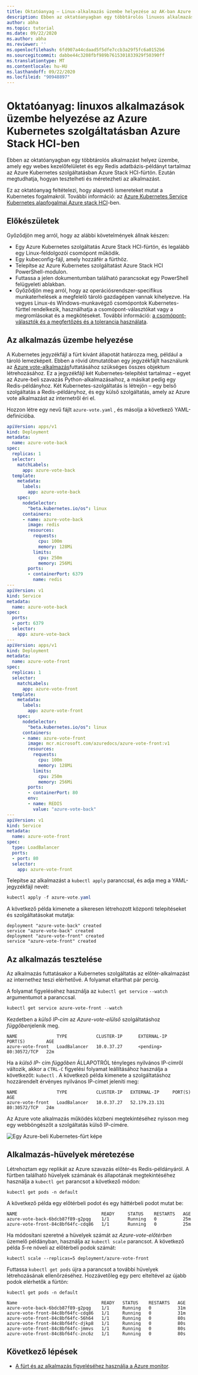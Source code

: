 ```yaml
---
title: Oktatóanyag – Linux-alkalmazás üzembe helyezése az AK-ban Azure Stack HCI-ben
description: Ebben az oktatóanyagban egy többtárolós linuxos alkalmazást helyez üzembe a fürtön a Azure Container Registryban tárolt egyéni rendszerkép használatával.
author: abha
ms.topic: tutorial
ms.date: 09/22/2020
ms.author: abha
ms.reviewer: ''
ms.openlocfilehash: 6fd907a44cdaad5f5dfe7ccb3a29f5fc6a0152b6
ms.sourcegitcommit: dabbe44c3208fbf989b7615301833929f50390ff
ms.translationtype: MT
ms.contentlocale: hu-HU
ms.lasthandoff: 09/22/2020
ms.locfileid: "90948897"
---
```

# <a name="tutorial-deploy-linux-applications-in-azure-kubernetes-service-on-azure-stack-hci"></a>Oktatóanyag: linuxos alkalmazások üzembe helyezése az Azure Kubernetes szolgáltatásban Azure Stack HCI-ben

Ebben az oktatóanyagban egy többtárolós alkalmazást helyez üzembe, amely egy webes kezelőfelületet és egy Redis adatbázis-példányt tartalmaz az Azure Kubernetes szolgáltatásban Azure Stack HCI-fürtön. Ezután megtudhatja, hogyan tesztelheti és méretezheti az alkalmazást. 

Ez az oktatóanyag feltételezi, hogy alapvető ismereteket mutat a Kubernetes fogalmakról. További információ: az [Azure Kubernetes Service Kubernetes alapfogalmai Azure stack HCI](kubernetes-concepts.md)-ben.

## <a name="before-you-begin"></a>Előkészületek

Győződjön meg arról, hogy az alábbi követelmények állnak készen:

* Egy Azure Kubernetes szolgáltatás Azure Stack HCI-fürtön, és legalább egy Linux-feldolgozói csomópont működik. 
* Egy kubeconfig-fájl, amely hozzáfér a fürthöz.
* Telepítse az Azure Kubernetes szolgáltatást Azure Stack HCI PowerShell-modulon.
* Futtassa a jelen dokumentumban található parancsokat egy PowerShell felügyeleti ablakban.
* Győződjön meg arról, hogy az operációsrendszer-specifikus munkaterhelések a megfelelő tároló gazdagépen vannak kihelyezve. Ha vegyes Linux-és Windows-munkavégző csomópontok Kubernetes-fürttel rendelkezik, használhatja a csomópont-választókat vagy a megromlásokat és a megkötéseket. További információ: [a csomópont-választók és a megfertőzés és a tolerancia használata](adapt-apps-mixed-os-clusters.md).

## <a name="deploy-the-application"></a>Az alkalmazás üzembe helyezése

A Kubernetes jegyzékfájl a fürt kívánt állapotát határozza meg, például a tároló lemezképeit. Ebben a rövid útmutatóban egy jegyzékfájlt használunk az [Azure vote-alkalmazás](https://github.com/Azure-Samples/azure-voting-app-redis)futtatásához szükséges összes objektum létrehozásához. Ez a jegyzékfájl két Kubernetes-telepítést tartalmaz – egyet az Azure-beli szavazás Python-alkalmazásaihoz, a másikat pedig egy Redis-példányhoz. Két Kubernetes-szolgáltatás is létrejön – egy belső szolgáltatás a Redis-példányhoz, és egy külső szolgáltatás, amely az Azure vote alkalmazást az internetről éri el.

Hozzon létre egy nevű fájlt `azure-vote.yaml` , és másolja a következő YAML-definícióba.

```yaml
apiVersion: apps/v1
kind: Deployment
metadata:
  name: azure-vote-back
spec:
  replicas: 1
  selector:
    matchLabels:
      app: azure-vote-back
  template:
    metadata:
      labels:
        app: azure-vote-back
    spec:
      nodeSelector:
        "beta.kubernetes.io/os": linux
      containers:
      - name: azure-vote-back
        image: redis
        resources:
          requests:
            cpu: 100m
            memory: 128Mi
          limits:
            cpu: 250m
            memory: 256Mi
        ports:
        - containerPort: 6379
          name: redis
---
apiVersion: v1
kind: Service
metadata:
  name: azure-vote-back
spec:
  ports:
  - port: 6379
  selector:
    app: azure-vote-back
---
apiVersion: apps/v1
kind: Deployment
metadata:
  name: azure-vote-front
spec:
  replicas: 1
  selector:
    matchLabels:
      app: azure-vote-front
  template:
    metadata:
      labels:
        app: azure-vote-front
    spec:
      nodeSelector:
        "beta.kubernetes.io/os": linux
      containers:
      - name: azure-vote-front
        image: mcr.microsoft.com/azuredocs/azure-vote-front:v1
        resources:
          requests:
            cpu: 100m
            memory: 128Mi
          limits:
            cpu: 250m
            memory: 256Mi
        ports:
        - containerPort: 80
        env:
        - name: REDIS
          value: "azure-vote-back"
---
apiVersion: v1
kind: Service
metadata:
  name: azure-vote-front
spec:
  type: LoadBalancer
  ports:
  - port: 80
  selector:
    app: azure-vote-front
```

Telepítse az alkalmazást a `kubectl apply` paranccsal, és adja meg a YAML-jegyzékfájl nevét:

```PowerShell
kubectl apply -f azure-vote.yaml
```

A következő példa kimenete a sikeresen létrehozott központi telepítéseket és szolgáltatásokat mutatja:

```output
deployment "azure-vote-back" created
service "azure-vote-back" created
deployment "azure-vote-front" created
service "azure-vote-front" created
```

## <a name="test-the-application"></a>Az alkalmazás tesztelése

Az alkalmazás futtatásakor a Kubernetes szolgáltatás az előtér-alkalmazást az internethez teszi elérhetővé. A folyamat eltarthat pár percig.

A folyamat figyeléséhez használja az `kubectl get service` `--watch` argumentumot a paranccsal.

```PowerShell
kubectl get service azure-vote-front --watch
```

Kezdetben a *külső IP-cím* az *Azure-vote-elülső* szolgáltatáshoz *függőben*jelenik meg.

```output
NAME               TYPE           CLUSTER-IP      EXTERNAL-IP   PORT(S)        AGE
azure-vote-front   LoadBalancer   10.0.37.27      <pending>     80:30572/TCP   22m
```

Ha a *külső IP-* cím *függőben* ÁLLAPOTRÓL tényleges nyilvános IP-címről változik, akkor a `CTRL-C` figyelési folyamat leállításához használja a következőt: `kubectl` . A következő példa kimenete a szolgáltatáshoz hozzárendelt érvényes nyilvános IP-címet jeleníti meg:

```output
NAME               TYPE           CLUSTER-IP   EXTERNAL-IP     PORT(S)        AGE
azure-vote-front   LoadBalancer   10.0.37.27   52.179.23.131   80:30572/TCP   24m
```

Az Azure vote alkalmazás működés közbeni megtekintéséhez nyisson meg egy webböngészőt a szolgáltatás külső IP-címére.

![Egy Azure-beli Kubernetes-fürt képe](media/deploy-linux-application/azure-vote.png)

## <a name="scale-application-pods"></a>Alkalmazás-hüvelyek méretezése

Létrehoztam egy replikát az Azure szavazás előtér-és Redis-példányáról. A fürtben található hüvelyek számának és állapotának megtekintéséhez használja a `kubectl get` parancsot a következő módon:

```console
kubectl get pods -n default
```

A következő példa egy előtérbeli podot és egy háttérbeli podot mutat be:

```
NAME                                READY     STATUS    RESTARTS   AGE
azure-vote-back-6bdcb87f89-g2pqg    1/1       Running   0          25m
azure-vote-front-84c8bf64fc-cdq86   1/1       Running   0          25m
```

Ha módosítani szeretné a hüvelyek számát az *Azure-vote-előtérben* üzemelő példányban, használja az `kubectl scale` parancsot. A következő példa *5*-re növeli az előtérbeli podok számát:

```console
kubectl scale --replicas=5 deployment/azure-vote-front
```

Futtassa `kubectl get pods` újra a parancsot a további hüvelyek létrehozásának ellenőrzéséhez. Hozzávetőleg egy perc elteltével az újabb podok elérhetők a fürtön:

```console
kubectl get pods -n default

Name                                READY   STATUS    RESTARTS   AGE
azure-vote-back-6bdcb87f89-g2pqg    1/1     Running   0          31m
azure-vote-front-84c8bf64fc-cdq86   1/1     Running   0          31m
azure-vote-front-84c8bf64fc-56h64   1/1     Running   0          80s
azure-vote-front-84c8bf64fc-djkp8   1/1     Running   0          80s
azure-vote-front-84c8bf64fc-jmmvs   1/1     Running   0          80s
azure-vote-front-84c8bf64fc-znc6z   1/1     Running   0          80s
```

## <a name="next-steps"></a>Következő lépések

* [A fürt és az alkalmazás figyeléséhez használja a Azure monitor](/azure/azure-monitor/insights/container-insights-enable-arc-enabled-clusters).
